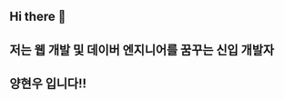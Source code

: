 ## Hi there 👋
## 저는 웹 개발 및 데이버 엔지니어를 꿈꾸는 신입 개발자
## 양현우 입니다!!

<!--
**hyunuda/hyunuda** is a ✨ _special_ ✨ repository because its `README.md` (this file) appears on your GitHub profile.

Here are some ideas to get you started:

- 🔭 I’m currently working on ...
- 🌱 I’m currently learning ...
- 👯 I’m looking to collaborate on ...
- 🤔 I’m looking for help with ...
- 💬 Ask me about ...
- 📫 How to reach me: ...
- 😄 Pronouns: ...
- ⚡ Fun fact: ...
-->
